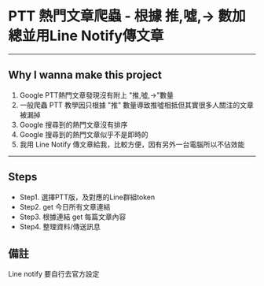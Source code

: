 # PTT 熱門文章爬蟲 - 根據 推,噓,→ 數加總並用Line Notify傳文章
---
## Why I wanna make this project 
1. Google PTT熱門文章發現沒有附上 "推,噓,→"數量
2. 一般爬蟲 PTT 教學因只根據 "推" 數量導致推噓相抵但其實很多人關注的文章被漏掉
3. Google 搜尋到的熱門文章沒有排序
4. Google 搜尋到的熱門文章似乎不是即時的
5. 我用 Line Notify 傳文章給我，比較方便，因有另外一台電腦所以不佔效能
---

## Steps
* Step1. 選擇PTT版，及對應的Line群組token
* Step2. get 今日所有文章連結
* Step3. 根據連結 get 每篇文章內容
* Step4. 整理資料/傳送訊息
## 備註
Line notify 要自行去官方設定
